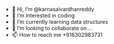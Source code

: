 - 👋 Hi, I’m @karnasaivardhanreddy
- 👀 I’m interested in coding
- 🌱 I’m currently learning data structures
- 💞️ I’m looking to collaborate on ...
- 📫 How to reach me +916302983731

<!---
karnasaivardhanreddy/karnasaivardhanreddy is a ✨ special ✨ repository because its `README.md` (this file) appears on your GitHub profile.
You can click the Preview link to take a look at your changes.
--->
